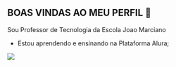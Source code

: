 ## BOAS VINDAS AO MEU PERFIL 💙

Sou Professor de Tecnologia da Escola Joao Marciano

- Estou aprendendo e ensinando na Plataforma Alura;

![](https://media1.tenor.com/m/VRP4u0QZ-b8AAAAC/dbz.gif)


